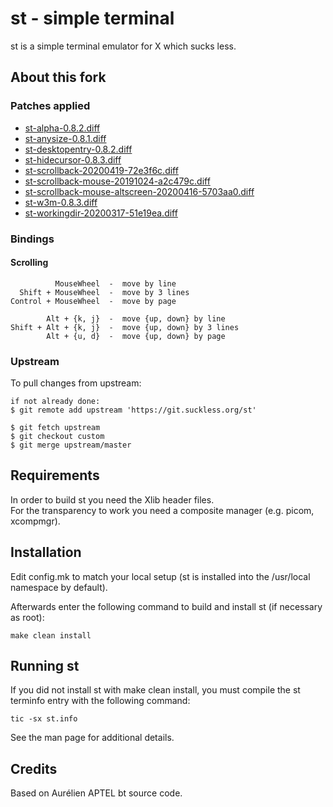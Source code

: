 # st - simple terminal
st is a simple terminal emulator for X which sucks less.


## About this fork
### Patches applied
 - [st-alpha-0.8.2.diff](https://st.suckless.org/patches/alpha/)
 - [st-anysize-0.8.1.diff](https://st.suckless.org/patches/anysize/)
 - [st-desktopentry-0.8.2.diff](https://st.suckless.org/patches/desktopentry/)
 - [st-hidecursor-0.8.3.diff](https://st.suckless.org/patches/hidecursor/)
 - [st-scrollback-20200419-72e3f6c.diff](https://st.suckless.org/patches/scrollback/)
 - [st-scrollback-mouse-20191024-a2c479c.diff](https://st.suckless.org/patches/scrollback/)
 - [st-scrollback-mouse-altscreen-20200416-5703aa0.diff](https://st.suckless.org/patches/scrollback/)
 - [st-w3m-0.8.3.diff](https://st.suckless.org/patches/w3m/)
 - [st-workingdir-20200317-51e19ea.diff](https://st.suckless.org/patches/workingdir/)

### Bindings
#### Scrolling
```
          MouseWheel  -  move by line
  Shift + MouseWheel  -  move by 3 lines
Control + MouseWheel  -  move by page

        Alt + {k, j}  -  move {up, down} by line
Shift + Alt + {k, j}  -  move {up, down} by 3 lines
        Alt + {u, d}  -  move {up, down} by page
```

### Upstream
To pull changes from upstream:
```
if not already done:
$ git remote add upstream 'https://git.suckless.org/st'

$ git fetch upstream
$ git checkout custom
$ git merge upstream/master
```


## Requirements
In order to build st you need the Xlib header files.\
For the transparency to work you need a composite manager (e.g. picom,
xcompmgr).


## Installation
Edit config.mk to match your local setup (st is installed into
the /usr/local namespace by default).

Afterwards enter the following command to build and install st (if
necessary as root):

    make clean install


## Running st
If you did not install st with make clean install, you must compile
the st terminfo entry with the following command:

    tic -sx st.info

See the man page for additional details.

## Credits
Based on Aurélien APTEL <aurelien dot aptel at gmail dot com> bt source code.

